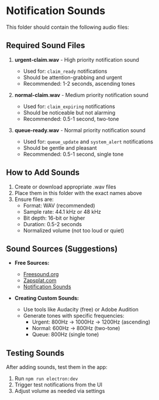 # Notification Sounds

This folder should contain the following audio files:

## Required Sound Files

1. **urgent-claim.wav** - High priority notification sound
   - Used for: `claim_ready` notifications
   - Should be attention-grabbing and urgent
   - Recommended: 1-2 seconds, ascending tones

2. **normal-claim.wav** - Medium priority notification sound
   - Used for: `claim_expiring` notifications
   - Should be noticeable but not alarming
   - Recommended: 0.5-1 second, two-tone

3. **queue-ready.wav** - Normal priority notification sound
   - Used for: `queue_update` and `system_alert` notifications
   - Should be gentle and pleasant
   - Recommended: 0.5-1 second, single tone

## How to Add Sounds

1. Create or download appropriate .wav files
2. Place them in this folder with the exact names above
3. Ensure files are:
   - Format: WAV (recommended)
   - Sample rate: 44.1 kHz or 48 kHz
   - Bit depth: 16-bit or higher
   - Duration: 0.5-2 seconds
   - Normalized volume (not too loud or quiet)

## Sound Sources (Suggestions)

- **Free Sources:**
  - [Freesound.org](https://freesound.org/)
  - [Zapsplat.com](https://www.zapsplat.com/)
  - [Notification Sounds](https://notificationsounds.com/)

- **Creating Custom Sounds:**
  - Use tools like Audacity (free) or Adobe Audition
  - Generate tones with specific frequencies:
    - Urgent: 800Hz → 1000Hz → 1200Hz (ascending)
    - Normal: 600Hz → 800Hz (two-tone)
    - Queue: 800Hz (single tone)

## Testing Sounds

After adding sounds, test them in the app:
1. Run `npm run electron:dev`
2. Trigger test notifications from the UI
3. Adjust volume as needed via settings
